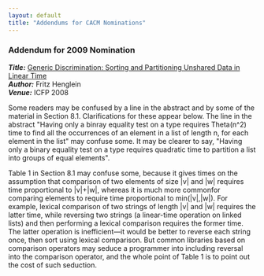 ```yaml
---
layout: default
title: "Addendums for CACM Nominations"
---
```

### Addendum for 2009 Nomination

***Title:*** [Generic Discrimination: Sorting and Partitioning Unshared Data
in Linear Time](http://portal.acm.org/citation.cfm?id=1411220)  
***Author:*** Fritz Henglein  
***Venue:*** ICFP 2008

Some readers may be confused by a line in the abstract and by some of
the material in Section 8.1. Clarifications for these appear below. The
line in the abstract "Having only a binray equality test on a type
requires Theta(n\^2) time to find all the occurrences of an element in a
list of length n, for each element in the list" may confuse some. It may
be clearer to say, "Having only a binary equality test on a type
requires quadratic time to partition a list into groups of equal
elements".

Table 1 in Section 8.1 may confuse some, because it gives times on the
assumption that comparison of two elements of size |v| and |w| requires
time proportional to |v|+|w|, whereas it is much more commonfor
comparing elements to require time proportional to min(|v|,|w|). For
example, lexical comparison of two strings of length |v| and |w|
requires the latter time, while reversing two strings (a linear-time
operation on linked lists) and then performing a lexical comparison
requires the former time. The latter operation is inefficient&#8212;it would
be better to reverse each string once, then sort using lexical
comparison. But common libraries based on comparison operators may
seduce a programmer into including reversal into the comparison
operator, and the whole point of Table 1 is to point out the cost of
such seduction.
